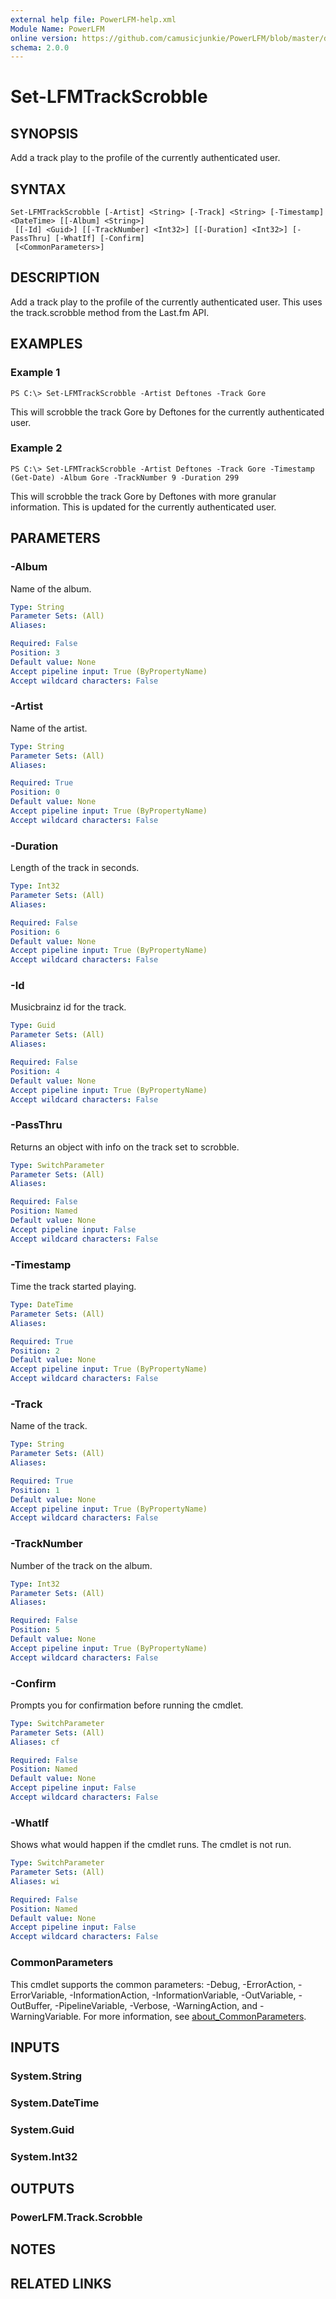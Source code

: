```yaml
---
external help file: PowerLFM-help.xml
Module Name: PowerLFM
online version: https://github.com/camusicjunkie/PowerLFM/blob/master/docs/Set-LFMTrackScrobble.md
schema: 2.0.0
---
```


# Set-LFMTrackScrobble

## SYNOPSIS
Add a track play to the profile of the currently authenticated user.

## SYNTAX

```
Set-LFMTrackScrobble [-Artist] <String> [-Track] <String> [-Timestamp] <DateTime> [[-Album] <String>]
 [[-Id] <Guid>] [[-TrackNumber] <Int32>] [[-Duration] <Int32>] [-PassThru] [-WhatIf] [-Confirm]
 [<CommonParameters>]
```

## DESCRIPTION
Add a track play to the profile of the currently authenticated user.
This uses the track.scrobble method from the Last.fm API.

## EXAMPLES

### Example 1
```
PS C:\> Set-LFMTrackScrobble -Artist Deftones -Track Gore
```

This will scrobble the track Gore by Deftones for the currently authenticated user.

### Example 2
```
PS C:\> Set-LFMTrackScrobble -Artist Deftones -Track Gore -Timestamp (Get-Date) -Album Gore -TrackNumber 9 -Duration 299
```

This will scrobble the track Gore by Deftones with more granular information.
This is updated for the currently authenticated user.

## PARAMETERS

### -Album
Name of the album.

```yaml
Type: String
Parameter Sets: (All)
Aliases:

Required: False
Position: 3
Default value: None
Accept pipeline input: True (ByPropertyName)
Accept wildcard characters: False
```

### -Artist
Name of the artist.

```yaml
Type: String
Parameter Sets: (All)
Aliases:

Required: True
Position: 0
Default value: None
Accept pipeline input: True (ByPropertyName)
Accept wildcard characters: False
```

### -Duration
Length of the track in seconds.

```yaml
Type: Int32
Parameter Sets: (All)
Aliases:

Required: False
Position: 6
Default value: None
Accept pipeline input: True (ByPropertyName)
Accept wildcard characters: False
```

### -Id
Musicbrainz id for the track.

```yaml
Type: Guid
Parameter Sets: (All)
Aliases:

Required: False
Position: 4
Default value: None
Accept pipeline input: True (ByPropertyName)
Accept wildcard characters: False
```

### -PassThru
Returns an object with info on the track set to scrobble.

```yaml
Type: SwitchParameter
Parameter Sets: (All)
Aliases:

Required: False
Position: Named
Default value: None
Accept pipeline input: False
Accept wildcard characters: False
```

### -Timestamp
Time the track started playing.

```yaml
Type: DateTime
Parameter Sets: (All)
Aliases:

Required: True
Position: 2
Default value: None
Accept pipeline input: True (ByPropertyName)
Accept wildcard characters: False
```

### -Track
Name of the track.

```yaml
Type: String
Parameter Sets: (All)
Aliases:

Required: True
Position: 1
Default value: None
Accept pipeline input: True (ByPropertyName)
Accept wildcard characters: False
```

### -TrackNumber
Number of the track on the album.

```yaml
Type: Int32
Parameter Sets: (All)
Aliases:

Required: False
Position: 5
Default value: None
Accept pipeline input: True (ByPropertyName)
Accept wildcard characters: False
```

### -Confirm
Prompts you for confirmation before running the cmdlet.

```yaml
Type: SwitchParameter
Parameter Sets: (All)
Aliases: cf

Required: False
Position: Named
Default value: None
Accept pipeline input: False
Accept wildcard characters: False
```

### -WhatIf
Shows what would happen if the cmdlet runs.
The cmdlet is not run.

```yaml
Type: SwitchParameter
Parameter Sets: (All)
Aliases: wi

Required: False
Position: Named
Default value: None
Accept pipeline input: False
Accept wildcard characters: False
```

### CommonParameters
This cmdlet supports the common parameters: -Debug, -ErrorAction, -ErrorVariable, -InformationAction, -InformationVariable, -OutVariable, -OutBuffer, -PipelineVariable, -Verbose, -WarningAction, and -WarningVariable. For more information, see [about_CommonParameters](http://go.microsoft.com/fwlink/?LinkID=113216).

## INPUTS

### System.String

### System.DateTime

### System.Guid

### System.Int32

## OUTPUTS

### PowerLFM.Track.Scrobble

## NOTES

## RELATED LINKS
